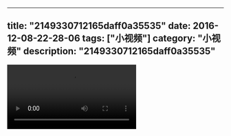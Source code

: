 
---
title: "2149330712165daff0a35535"
date: 2016-12-08-22-28-06
tags: ["小视频"]
category: "小视频"
description: "2149330712165daff0a35535"
---
<video src="http://ohtsqip0g.bkt.clouddn.com/2149330712165daff0a35535.mp4" controls="controls"></video>
